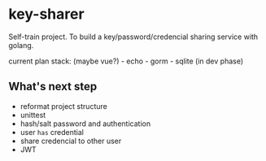 # key-sharer

Self-train project. To build a key/password/credencial sharing service with golang.

current plan stack: (maybe vue?) - echo - gorm - sqlite (in dev phase)

## What's next step 

- reformat project structure
- unittest
- hash/salt password and authentication
- user `has` credential
- share credencial to other user
- JWT
